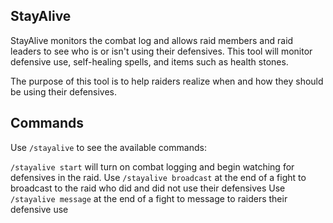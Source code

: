## StayAlive
StayAlive monitors the combat log and allows raid members and raid leaders to see who is or isn't using their defensives. This tool will monitor defensive use, self-healing spells, and items such as health stones.

The purpose of this tool is to help raiders realize when and how they should be using their defensives.

## Commands
Use `/stayalive` to see the available commands:

`/stayalive start` will turn on combat logging and begin watching for defensives in the raid.
Use `/stayalive broadcast` at the end of a fight to broadcast to the raid who did and did not use their defensives
Use `/stayalive message` at the end of a fight to message to raiders their defensive use
